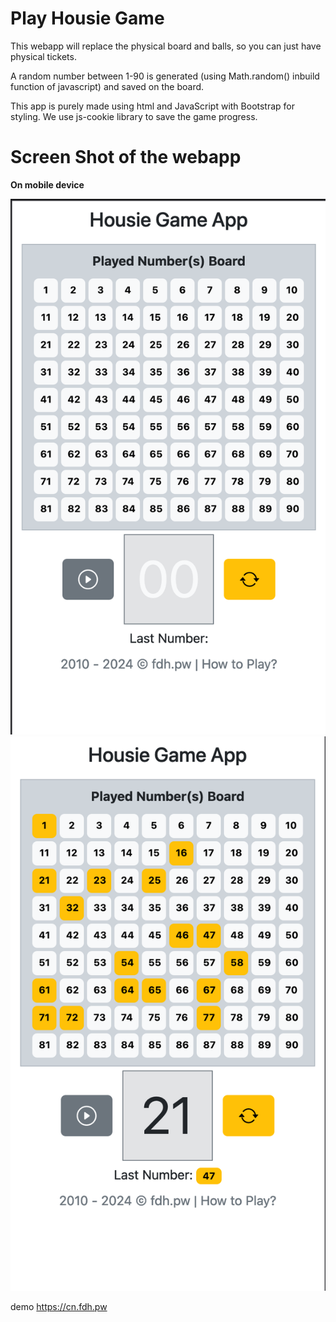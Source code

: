 # Play Housie Game

This webapp will replace the physical board and balls, so you can just have physical tickets.

A random number between 1-90 is generated (using Math.random() inbuild function of javascript) and saved on the board.

This app is purely made using html and JavaScript with Bootstrap for styling. We use js-cookie library to save the game progress.

# Screen Shot of the webapp

**On mobile device**

![Before game start](images/blank_mob.png "Before the game start") ![Game Progressed](images/played_mb.png "Before the game start")


demo https://cn.fdh.pw
